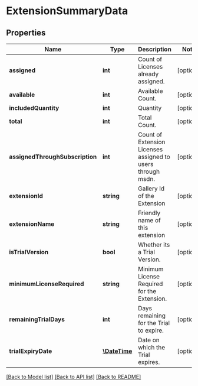# ExtensionSummaryData

## Properties
Name | Type | Description | Notes
------------ | ------------- | ------------- | -------------
**assigned** | **int** | Count of Licenses already assigned. | [optional] 
**available** | **int** | Available Count. | [optional] 
**includedQuantity** | **int** | Quantity | [optional] 
**total** | **int** | Total Count. | [optional] 
**assignedThroughSubscription** | **int** | Count of Extension Licenses assigned to users through msdn. | [optional] 
**extensionId** | **string** | Gallery Id of the Extension | [optional] 
**extensionName** | **string** | Friendly name of this extension | [optional] 
**isTrialVersion** | **bool** | Whether its a Trial Version. | [optional] 
**minimumLicenseRequired** | **string** | Minimum License Required for the Extension. | [optional] 
**remainingTrialDays** | **int** | Days remaining for the Trial to expire. | [optional] 
**trialExpiryDate** | [**\DateTime**](\DateTime.md) | Date on which the Trial expires. | [optional] 

[[Back to Model list]](../README.md#documentation-for-models) [[Back to API list]](../README.md#documentation-for-api-endpoints) [[Back to README]](../README.md)


